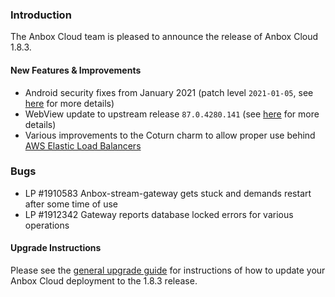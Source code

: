 ### Introduction

The Anbox Cloud team is pleased to announce the release of Anbox Cloud 1.8.3.

#### New Features & Improvements

* Android security fixes from January 2021 (patch level `2021-01-05`, see [here](https://source.android.com/security/bulletin/2021-01-01) for more details)
* WebView update to upstream release `87.0.4280.141` (see [here](https://chromereleases.googleblog.com/2021/01/chrome-for-android-update.html) for more details)
* Various improvements to the Coturn charm to allow proper use behind [AWS Elastic Load Balancers](https://aws.amazon.com/elasticloadbalancing/)

### Bugs

* LP #1910583 Anbox-stream-gateway gets stuck and demands restart after some time of use
* LP #1912342 Gateway reports database locked errors for various operations

#### Upgrade Instructions

Please see the [general upgrade guide](https://anbox-cloud.io/docs/installation/upgrading-from-previous-versions) for instructions of how to update your Anbox Cloud deployment to the 1.8.3 release.